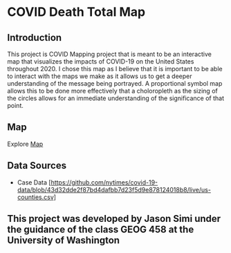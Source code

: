 # COVID Death Total Map

## Introduction 
This project is COVID Mapping project that is meant to be an interactive map that visualizes the impacts of COVID-19 on the United States throughout 2020.
I chose this map as I believe that it is important to be able to interact with the maps we make as it allows us to get a deeper understanding of the message 
being portrayed. A proportional symbol map allows this to be done more effectively that a choloropleth as the sizing of the circles allows for an immediate understanding
of the significance of that point.

## Map
Explore [Map](https://jason-simi.github.io/smart_dashboard_458/)

## Data Sources
- Case Data [https://github.com/nytimes/covid-19-data/blob/43d32dde2f87bd4dafbb7d23f5d9e878124018b8/live/us-counties.csv]

## This project was developed by Jason Simi under the guidance of the class GEOG 458 at the University of Washington